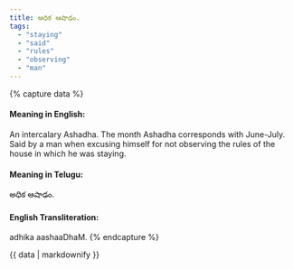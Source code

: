 ```yaml
---
title: అధిక ఆషాఢం.
tags:
  - "staying"
  - "said"
  - "rules"
  - "observing"
  - "man"
---
```


{% capture data %}
#### Meaning in English:
An intercalary Ashadha.
The month Ashadha corresponds with June-July.
Said by a man when excusing himself for not observing the rules of the house in which he was staying.

#### Meaning in Telugu:
అధిక ఆషాఢం.

#### English Transliteration:
adhika aashaaDhaM.
{% endcapture %}

{{ data | markdownify }}

